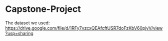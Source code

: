 # Capstone-Project
The dataset we used:
https://drive.google.com/file/d/1RFy7vzcxQEAfcftUSR7doFzKbV60pjvV/view?usp=sharing

